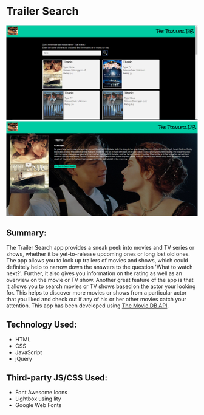 # Trailer Search

![Image](images/TrailerSearchPage1.png)
![Image](images/TrailerSearchPage2.png)

## Summary:
The Trailer Search app provides a sneak peek into movies and TV series or shows, whether it be yet-to-release upcoming ones or long lost old ones. The app allows you to look up trailers of movies and shows, which could definitely help to narrow down the answers to the question 'What to watch next?'. Further, it also gives you information on the rating as well as an overview on the movie or TV show. 
Another great feature of the app is that it allows you to search movies or TV shows based on the actor your looking for. This helps to discover more movies or shows from a particular actor that you liked and check out if any of his or her other movies catch your attention.
This app has been developed using [The Movie DB API](https://www.themoviedb.org/documentation/api).

## Technology Used:
* HTML
* CSS
* JavaScript
* jQuery

## Third-party JS/CSS Used:
* Font Awesome Icons
* Lightbox using lity
* Google Web Fonts